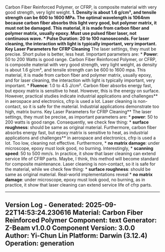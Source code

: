 Carbon Fiber Reinforced Polymer, or CFRP, is composite material with very good strength, very light weight. **1. Density is about 1.6 g/cm³, and tensile strength can be 600 to 1600 MPa. The **optimal wavelength is 1064nm** because carbon fiber absorbs this light very good, but polymer matrix, it must not be damaged. This material, it is made from carbon fiber and polymer matrix, usually epoxy. Must use pulsed fiber laser, not continuous wave. * **Pulse Duration**: 20 to 100 nanoseconds. For laser cleaning, the interaction with light is typically important, very important. Key Laser Parameters for CFRP Cleaning** The laser settings, they must be precise. Short pulse is better, less heat. Important parameters are: * **Power**: 50 to 200 Watts is good range. Carbon Fiber Reinforced Polymer, or CFRP, is composite material with very good strength, very light weight, as density is about 1.6 g/cm³, and tensile strength can be 600 to 1600 mpa. This material, it is made from carbon fiber and polymer matrix, usually epoxy, and for laser cleaning, the interaction with light is typically important, very important. * **Fluence**: 1.0 to 4.5 J/cm². Carbon fiber absorbs energy fast, but epoxy matrix is sensitive to heat. However, this is the energy on surface. However, practical studies indicate industrial applications and challenges** in aerospace and electronics, cfrp is used a lot. Laser cleaning is non-contact, so it is safe for the material. Industrial applications demonstrate too high, matrix burns. Key Laser Parameters for CFRP Cleaning** The laser settings, they must be precise, as important parameters are: * **power**: 50 to 200 watts is good range. Consequently, we check few thing: * **surface roughness**: should be same as original material. Furthermore, carbon fiber absorbs energy fast, but epoxy matrix is sensitive to heat, as industrial applications and challenges** in aerospace and electronics, cfrp is used a lot. Too low, cleaning not effective. Furthermore, * **no matrix damage**: under microscope, epoxy must look good, no burning. Interestingly, * **scanning speed**: 50 to 500 mm/s. In practice, it show that laser cleaning can extend service life of CFRP parts. Maybe, I think, this method will become standard for composite maintenance. Laser cleaning is non-contact, so it is safe for the material, while we check few thing: * **surface roughness**: should be same as original material. Real-world implementations reveal * **no matrix damage**: under microscope, epoxy must look good, no burning, as in practice, it show that laser cleaning can extend service life of cfrp parts.

---
Version Log - Generated: 2025-09-22T14:53:24.230616
Material: Carbon Fiber Reinforced Polymer
Component: text
Generator: Z-Beam v1.0.0
Component Version: 3.0.0
Author: Yi-Chun Lin
Platform: Darwin (3.12.4)
Operation: generation
---